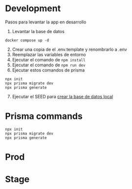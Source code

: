 # Development
Pasos para levantar la app en desarrollo

1. Levantar la base de datos
```
docker compose up -d
```

2. Crear una copia de el .env.template y renombrarlo a .env
3. Reemplazar las variables de entorno
4. Ejecutar el comando de ``` npm install ```
5. Ejecutar el comando de ``` npm run dev ```
6. Ejecutar estos comandos de prisma 
``` 
npx init
npx prisma migrate dev
npx prisma generate

```

7. Ejecutar el SEED para [crear la base de datos local](localhost:3000/api/seed)


# Prisma commands
```
npx init
npx prisma migrate dev
npx prisma generate

```

# Prod

# Stage